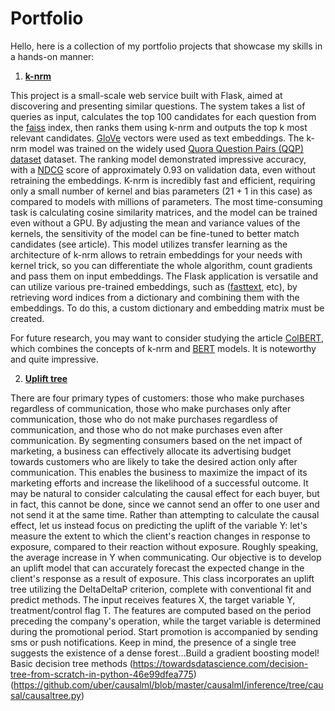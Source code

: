 # Portfolio
Hello, here is a collection of my portfolio projects that showcase my skills in a hands-on manner:
1. [**k-nrm**](https://arxiv.org/pdf/1706.06613.pdf)

This project is a small-scale web service built with Flask, aimed at discovering and presenting similar questions. The system takes a list of queries as input, calculates the top 100 candidates for each question from the [faiss](https://github.com/facebookresearch/faiss) index, then ranks them using k-nrm and outputs the top k most relevant candidates. [GloVe](https://nlp.stanford.edu/projects/glove/) vectors were used as text embeddings. The k-nrm model was trained on the widely used [Quora Question Pairs (QQP) dataset](https://gluebenchmark.com/tasks) dataset.
The ranking model demonstrated impressive accuracy, with a [NDCG](https://towardsdatascience.com/evaluate-your-recommendation-engine-using-ndcg-759a851452d1) score of approximately 0.93 on validation data, even without retraining the embeddings. K-nrm is incredibly fast and efficient, requiring only a small number of kernel and bias parameters (21 + 1 in this case) as compared to models with millions of parameters. The most time-consuming task is calculating cosine similarity matrices, and the model can be trained even without a GPU. By adjusting the mean and variance values of the kernels, the sensitivity of the model can be fine-tuned to better match candidates (see article). This model utilizes transfer learning as the architecture of k-nrm allows to retrain embeddings for your needs with kernel trick, so you can differentiate the whole algorithm, count gradients and pass them on input embeddings. The Flask application is versatile and can utilize various pre-trained embeddings, such as ([fasttext](https://fasttext.cc/), etc), by retrieving word indices from a dictionary and combining them with the embeddings. To do this, a custom dictionary and embedding matrix must be created.

For future research, you may want to consider studying the article [ColBERT](https://arxiv.org/pdf/2004.12832.pdf), which combines the concepts of k-nrm and [BERT](https://arxiv.org/pdf/1810.04805.pdf) models. It is noteworthy and quite impressive.

2. [**Uplift tree**](https://link.springer.com/content/pdf/10.1007/s10115-011-0434-0.pdf)

There are four primary types of customers: those who make purchases regardless of communication, those who make purchases only after communication, those who do not make purchases regardless of communication, and those who do not make purchases even after communication. By segmenting consumers based on the net impact of marketing, a business can effectively allocate its advertising budget towards customers who are likely to take the desired action only after communication. This enables the business to maximize the impact of its marketing efforts and increase the likelihood of a successful outcome. It may be natural to consider calculating the causal effect for each buyer, but in fact, this cannot be done, since we cannot send an offer to one user and not send it at the same time. Rather than attempting to calculate the causal effect, let us instead focus on predicting the uplift of the variable Y: let's measure the extent to which the client's reaction changes in response to exposure, compared to their reaction without exposure. Roughly speaking, the average increase in Y when communicating. Our objective is to develop an uplift model that can accurately forecast the expected change in the client's response as a result of exposure. This class incorporates an uplift tree utilizing the DeltaDeltaP criterion, complete with conventional fit and predict methods. The input receives features X, the target variable Y, treatment/control flag T. The features are computed based on the period preceding the company's operation, while the target variable is determined during the promotional period. Start promotion is accompanied by sending sms or push notifications. Keep in mind, the presence of a single tree suggests the existence of a dense forest...Build a gradient boosting model! Basic decision tree methods
(https://towardsdatascience.com/decision-tree-from-scratch-in-python-46e99dfea775)
(https://github.com/uber/causalml/blob/master/causalml/inference/tree/causal/causaltree.py)

